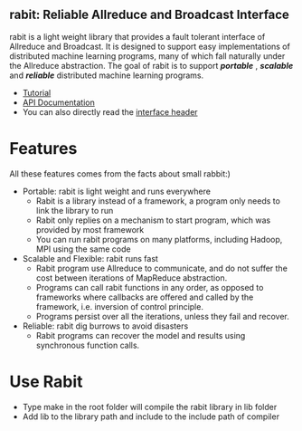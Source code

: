 ## rabit: Reliable Allreduce and Broadcast Interface

rabit is a light weight library that provides a fault tolerant interface of Allreduce and Broadcast. It is designed to support easy implementations of distributed machine learning programs, many of which fall naturally under the Allreduce abstraction. The goal of rabit is to support ***portable*** , ***scalable*** and ***reliable*** distributed machine learning programs. 

* [Tutorial](guide)
* [API Documentation](http://homes.cs.washington.edu/~tqchen/rabit/doc)
* You can also directly read the [interface header](include/rabit.h)

Features
====
All these features comes from the facts about small rabbit:)
* Portable: rabit is light weight and runs everywhere
  - Rabit is a library instead of a framework, a program only needs to link the library to run
  - Rabit only replies on a mechanism to start program, which was provided by most framework
  - You can run rabit programs on many platforms, including Hadoop, MPI using the same code
* Scalable and Flexible: rabit runs fast
  * Rabit program use Allreduce to communicate, and do not suffer the cost between iterations of MapReduce abstraction.
  - Programs can call rabit functions in any order, as opposed to frameworks where callbacks are offered and called by the framework, i.e. inversion of control principle.
  - Programs persist over all the iterations, unless they fail and recover.
* Reliable: rabit dig burrows to avoid disasters
  - Rabit programs can recover the model and results using synchronous function calls.

Use Rabit
====
* Type make in the root folder will compile the rabit library in lib folder
* Add lib to the library path and include to the include path of compiler
